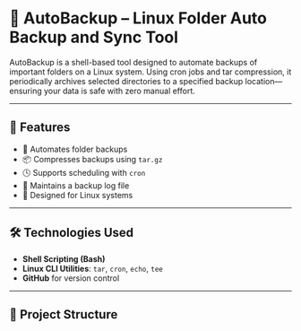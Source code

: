 # 🚀 AutoBackup – Linux Folder Auto Backup and Sync Tool

AutoBackup is a shell-based tool designed to automate backups of important folders on a Linux system. Using cron jobs and tar compression, it periodically archives selected directories to a specified backup location—ensuring your data is safe with zero manual effort.

---

## 📁 Features

- 🔄 Automates folder backups
- 📦 Compresses backups using `tar.gz`
- 🕓 Supports scheduling with `cron`
- 📝 Maintains a backup log file
- 🐧 Designed for Linux systems

---

## 🛠️ Technologies Used

- **Shell Scripting (Bash)**
- **Linux CLI Utilities**: `tar`, `cron`, `echo`, `tee`
- **GitHub** for version control

---

## 📂 Project Structure

